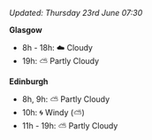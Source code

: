 *Updated: Thursday 23rd June 07:30*

**Glasgow**

* 8h - 18h: :cloud: Cloudy
* 19h: :partly_sunny: Partly Cloudy

**Edinburgh**

* 8h, 9h: :partly_sunny: Partly Cloudy
* 10h: :cyclone: Windy (:partly_sunny:)
* 11h - 19h: :partly_sunny: Partly Cloudy
